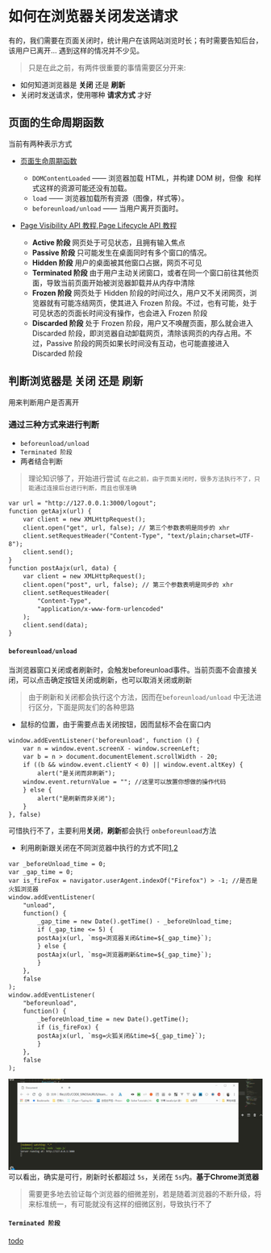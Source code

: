 # 如何在浏览器关闭发送请求

有的，我们需要在页面关闭时，统计用户在该网站浏览时长；有时需要告知后台，该用户已离开...
遇到这样的情况并不少见。

> 只是在此之前，有两件很重要的事情需要区分开来:
+ 如何知道浏览器是 **关闭** 还是 **刷新**
+ 关闭时发送请求，使用哪种 **请求方式** 才好

## 页面的生命周期函数
当前有两种表示方式

+ [页面生命周期函数](https://zh.javascript.info/onload-ondomcontentloaded)
   + `DOMContentLoaded` —— 浏览器加载 HTML，并构建 DOM 树，但像 <img> 和样式这样的资源可能还没有加载。
   + `load` —— 浏览器加载所有资源（图像，样式等）。
   + `beforeunload/unload` —— 当用户离开页面时。

+ [Page Visibility API 教程](http://www.ruanyifeng.com/blog/2018/10/page_visibility_api.html),[Page Lifecycle API 教程](http://www.ruanyifeng.com/blog/2018/11/page_lifecycle_api.html)
  + **Active 阶段**   网页处于可见状态，且拥有输入焦点
  + **Passive 阶段**  只可能发生在桌面同时有多个窗口的情况。
  + **Hidden 阶段**  用户的桌面被其他窗口占据，网页不可见
  + **Terminated 阶段**  由于用户主动关闭窗口，或者在同一个窗口前往其他页面，导致当前页面开始被浏览器卸载并从内存中清除
  + **Frozen 阶段**  网页处于 Hidden 阶段的时间过久，用户又不关闭网页，浏览器就有可能冻结网页，使其进入 Frozen 阶段。不过，也有可能，处于可见状态的页面长时间没有操作，也会进入 Frozen 阶段
  + **Discarded 阶段**  处于 Frozen 阶段，用户又不唤醒页面，那么就会进入 Discarded 阶段，即浏览器自动卸载网页，清除该网页的内存占用。不过，Passive 阶段的网页如果长时间没有互动，也可能直接进入 Discarded 阶段


## 判断浏览器是 **关闭** 还是 **刷新**
用来判断用户是否离开

### 通过三种方式来进行判断

+ `beforeunload/unload`
+ `Terminated 阶段`
+ 两者结合判断

> 理论知识够了，开始进行尝试
`在此之前，由于页面关闭时，很多方法执行不了，只能通过连接后台进行判断，而且也很准确 `
```
var url = "http://127.0.0.1:3000/logout";
function getAajx(url) {
    var client = new XMLHttpRequest();
    client.open("get", url, false); // 第三个参数表明是同步的 xhr
    client.setRequestHeader("Content-Type", "text/plain;charset=UTF-8");
    client.send();
}
function postAajx(url, data) {
    var client = new XMLHttpRequest();
    client.open("post", url, false); // 第三个参数表明是同步的 xhr
    client.setRequestHeader(
        "Content-Type",
        "application/x-www-form-urlencoded"
    );
    client.send(data);
}
```

#### `beforeunload/unload`
当浏览器窗口关闭或者刷新时，会触发beforeunload事件。当前页面不会直接关闭，可以点击确定按钮关闭或刷新，也可以取消关闭或刷新

> 由于刷新和关闭都会执行这个方法，因而在`beforeunload/unload` 中无法进行区分，下面是网友们的各种思路

+ 鼠标的位置，由于需要点击关闭按钮，因而鼠标不会在窗口内
```
window.addEventListener('beforeunload', function () {
    var n = window.event.screenX - window.screenLeft;
    var b = n > document.documentElement.scrollWidth - 20;
    if ((b && window.event.clientY < 0) || window.event.altKey) {
        alert("是关闭而非刷新");
    window.event.returnValue = ""; //这里可以放置你想做的操作代码
    } else {
        alert("是刷新而非关闭");
    }
}, false)
```
可惜执行不了，主要利用**关闭**，**刷新**都会执行 `onbeforeunload`方法

+ 利用刷新跟关闭在不同浏览器中执行的方式不同[1](http://www.voidcn.com/article/p-xwypcmar-gb.html),[2](https://github.com/hstarorg/HstarDoc/blob/master/%E5%89%8D%E7%AB%AF%E7%9B%B8%E5%85%B3/%E6%B5%8F%E8%A7%88%E5%99%A8%E5%85%B3%E9%97%AD%E4%BA%8B%E4%BB%B6%E5%88%86%E6%9E%90.md)

```
var _beforeUnload_time = 0;
var _gap_time = 0;
var is_fireFox = navigator.userAgent.indexOf("Firefox") > -1; //是否是火狐浏览器
window.addEventListener(
    "unload",
    function() {
        _gap_time = new Date().getTime() - _beforeUnload_time;
        if (_gap_time <= 5) {
        postAajx(url, `msg=浏览器关闭&time=${_gap_time}`);
        } else {
        postAajx(url, `msg=浏览器刷新&time=${_gap_time}`);
        }
    },
    false
);
window.addEventListener(
    "beforeunload",
    function() {
        _beforeUnload_time = new Date().getTime();
        if (is_fireFox) {
        postAajx(url, `msg=火狐关闭&time=${_gap_time}`);
        }
    },
    false
);
```
  ![浏览器刷新](./../images/js/broswer/refresh.gif)
  可以看出，确实是可行，刷新时长都超过 `5s`，关闭在 `5s`内。**基于Chrome浏览器**
> 需要更多地去验证每个浏览器的细微差别，若是随着浏览器的不断升级，将来标准统一，有可能就没有这样的细微区别，导致执行不了

#### `Terminated 阶段`

[todo](https://www.cnblogs.com/sunshq/p/10286283.html)